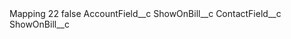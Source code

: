 <?xml version="1.0" encoding="UTF-8"?>
<CustomMetadata xmlns="http://soap.sforce.com/2006/04/metadata" xmlns:xsi="http://www.w3.org/2001/XMLSchema-instance" xmlns:xsd="http://www.w3.org/2001/XMLSchema">
    <label>Mapping 22</label>
    <protected>false</protected>
    <values>
        <field>AccountField__c</field>
        <value xsi:type="xsd:string">ShowOnBill__c</value>
    </values>
    <values>
        <field>ContactField__c</field>
        <value xsi:type="xsd:string">ShowOnBill__c</value>
    </values>
</CustomMetadata>
